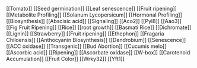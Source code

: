 [[Tomato]]
[[Seed germination]]
[[Leaf senescence]]
[[Fruit ripening]]
[[Metabolite Profiling]]
[[Solanum Lycopersicum]]
[[Hormonal Profiling]]
[[Biosynthesis]]
[[Abscisic acid]]
[[Signaling]]
[[Aco2]]
[[Pyl8]]
[[Aao3]]
[[Fig Fruit Ripening]]
[[Rice]]
[[root growth]]
[[Basmati Rice]]
[[Dichromate]]
[[Lignin]]
[[Strawberry]]
[[Fruit ripening]]
[[Ethephon]]
[[Fragaria Chiloensis]]
[[Anthocyanin Biosynthesis]]
[[Dendrobium]]
[[Senescence]]
[[ACC oxidase]]
[[Transgenic]]
[[Bud Abortion]]
[[Cucumis melo]]
[[Ascorbic acid]]
[[Ripening]]
[[Ascorbate oxidase]]
[[W-box]]
[[Carotenoid Accumulation]]
[[Fruit Color]]
[[Wrky32]]
[[Yft1]]
